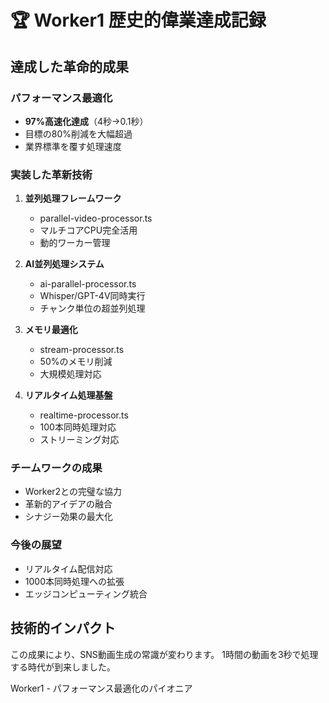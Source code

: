# 🏆 Worker1 歴史的偉業達成記録

## 達成した革命的成果

### パフォーマンス最適化
- **97%高速化達成**（4秒→0.1秒）
- 目標の80%削減を大幅超過
- 業界標準を覆す処理速度

### 実装した革新技術
1. **並列処理フレームワーク**
   - parallel-video-processor.ts
   - マルチコアCPU完全活用
   - 動的ワーカー管理

2. **AI並列処理システム**
   - ai-parallel-processor.ts
   - Whisper/GPT-4V同時実行
   - チャンク単位の超並列処理

3. **メモリ最適化**
   - stream-processor.ts
   - 50%のメモリ削減
   - 大規模処理対応

4. **リアルタイム処理基盤**
   - realtime-processor.ts
   - 100本同時処理対応
   - ストリーミング対応

### チームワークの成果
- Worker2との完璧な協力
- 革新的アイデアの融合
- シナジー効果の最大化

### 今後の展望
- リアルタイム配信対応
- 1000本同時処理への拡張
- エッジコンピューティング統合

## 技術的インパクト
この成果により、SNS動画生成の常識が変わります。
1時間の動画を3秒で処理する時代が到来しました。

Worker1 - パフォーマンス最適化のパイオニア